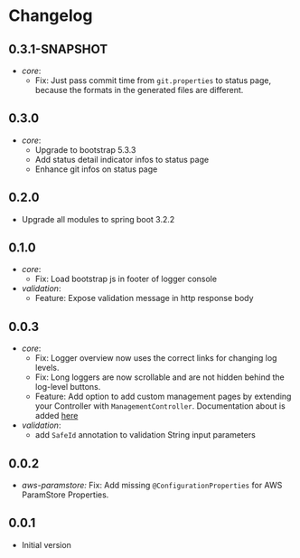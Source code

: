 # Changelog

## 0.3.1-SNAPSHOT
* _core_:
  * Fix: Just pass commit time from `git.properties` to status page, because the formats in the generated files are different.

## 0.3.0
* _core_:
  * Upgrade to bootstrap 5.3.3
  * Add status detail indicator infos to status page
  * Enhance git infos on status page

## 0.2.0
* Upgrade all modules to spring boot 3.2.2

## 0.1.0
* _core_:
  * Fix: Load bootstrap js in footer of logger console
* _validation_:
  * Feature: Expose validation message in http response body

## 0.0.3
* _core_: 
  * Fix: Logger overview now uses the correct links for changing log levels.
  * Fix: Long loggers are now scrollable and are not hidden behind the log-level buttons.
  * Feature: Add option to add custom management pages by extending your Controller with `ManagementController`. Documentation about is added [here](core/README.md)
* _validation_: 
  * add `SafeId` annotation to validation String input parameters 

## 0.0.2
* _aws-paramstore:_ Fix: Add missing `@ConfigurationProperties` for AWS ParamStore Properties.

## 0.0.1
* Initial version